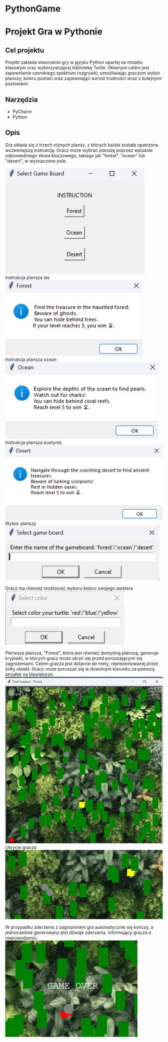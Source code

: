 # PythonGame

# Projekt Gra w Pythonie

## Cel projektu
Projekt zakłada stworzenie gry w języku Python opartej na modelu klasowym oraz wykorzystującej bibliotekę Turtle. Głównym celem jest zapewnienie szerokiego spektrum rozgrywki, umożliwiając graczom wybór planszy, koloru postaci oraz zapewniając wzrost trudności wraz z kolejnymi poziomami.

## Narzędzia
- PyCharm
- Python

## Opis
Gra składa się z trzech różnych plansz, z których każda została opatrzona wcześniejszą instrukcją. Gracz może wybrać planszę poprzez wpisanie odpowiedniego słowa kluczowego, takiego jak "forest", "ocean" lub "desert", w wyznaczone pole.

<img src="images_readme/instrukacja.png" alt="Zdjęcie 1">
Instrukcja plansza las
<img src="images_readme/instrukcja1.png" alt="Zdjęcie 2">
Instrukcja plansza ocean
<img src="images_readme/instrukcja2.png" alt="Zdjęcie 3">
Instrukcja plansza pustynia
<img src="images_readme/instrukcja33.png" alt="Zdjęcie 4">
Wybór planszy 
<img src="images_readme/select_game_board.png" alt="Zdjęcie 5">

Gracz ma również możliwość wyboru koloru swojego awatara
<img src="images_readme/select_color.png" alt="Zdjęcie 6">

Pierwsza plansza, "Forest", która jest również domyślną planszą, generuje kryjówki, w których gracz może ukryć się przed poruszającymi się zagrożeniami. Celem gracza jest dotarcie do mety, reprezentowanej przez żółty obiekt. Gracz może poruszać się w dowolnym kierunku za pomocą strzałek na klawiaturze.
<img src="images_readme/level1.png" alt="Zdjęcie 7">
Ukrycie gracza 
<img src="images_readme/hide_player.png" alt="Zdjęcie 8">

W przypadku zderzenia z zagrożeniem gra automatycznie się kończy, a jednocześnie generowany jest dźwięk zderzenia, informujący gracza o niepowodzeniu.
<img src="images_readme/collision.png" alt="Zdjęcie 9">

